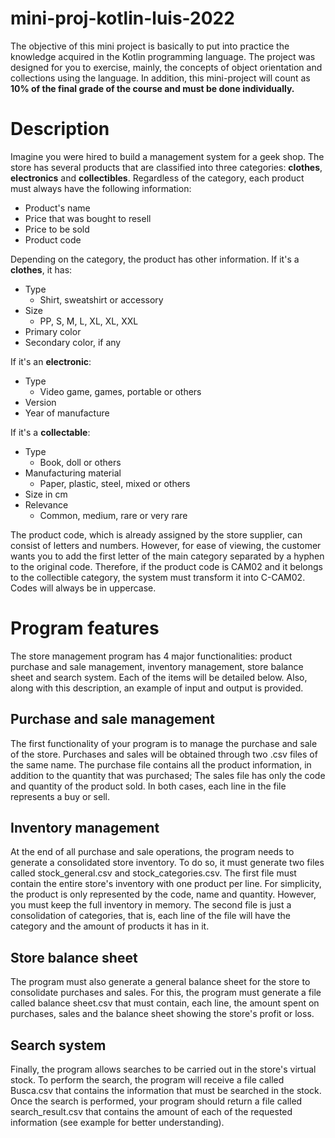 # mini-proj-kotlin-luis-2022

The objective of this mini project is basically to put into practice the knowledge acquired in the Kotlin programming language. The project was designed for you to exercise, mainly, the concepts of object orientation and collections using the language. In addition, this mini-project will count as **10% of the final grade of the course and must be done individually.**

# Description
Imagine you were hired to build a management system for a geek shop. The store has several products that are classified into three categories: **clothes**, **electronics** and **collectibles**. Regardless of the category, each product must always have the following information:
* Product's name
* Price that was bought to resell
* Price to be sold
* Product code

Depending on the category, the product has other information. If it's a **clothes**, it has:
* Type
  * Shirt, sweatshirt or accessory
* Size
  * PP, S, M, L, XL, XL, XXL
* Primary color
* Secondary color, if any

If it's an **electronic**:
* Type
  * Video game, games, portable or others
* Version
* Year of manufacture

If it's a **collectable**:
* Type
  * Book, doll or others
* Manufacturing material
  * Paper, plastic, steel, mixed or others
* Size in cm
* Relevance
  * Common, medium, rare or very rare

The product code, which is already assigned by the store supplier, can consist of letters and numbers. However, for ease of viewing, the customer wants you to add the first letter of the main category separated by a hyphen to the original code. Therefore, if the product code is CAM02 and it belongs to the collectible category, the system must transform it into C-CAM02. Codes will always be in uppercase.

# Program features
The store management program has 4 major functionalities: product purchase and sale management, inventory management, store balance sheet and search system. Each of the items will be detailed below. Also, along with this description, an example of input and output is provided.

## Purchase and sale management
The first functionality of your program is to manage the purchase and sale of the store. Purchases and sales will be obtained through two .csv files of the same name. The purchase file contains all the product information, in addition to the quantity that was purchased; The sales file has only the code and quantity of the product sold. In both cases, each line in the file represents a buy or sell.

## Inventory management
At the end of all purchase and sale operations, the program needs to generate a consolidated store inventory. To do so, it must generate two files called stock_general.csv and stock_categories.csv. The first file must contain the entire store's inventory with one product per line. For simplicity, the product is only represented by the code, name and quantity. However, you must keep the full inventory in memory. The second file is just a consolidation of categories, that is, each line of the file will have the category and the amount of products it has in it.

## Store balance sheet
The program must also generate a general balance sheet for the store to consolidate purchases and sales. For this, the program must generate a file called balance sheet.csv that must contain, each line, the amount spent on purchases, sales and the balance sheet showing the store's profit or loss.

## Search system
Finally, the program allows searches to be carried out in the store's virtual stock. To perform the search, the program will receive a file called Busca.csv that contains the information that must be searched in the stock. Once the search is performed, your program should return a file called search_result.csv that contains the amount of each of the requested information (see example for better understanding).
